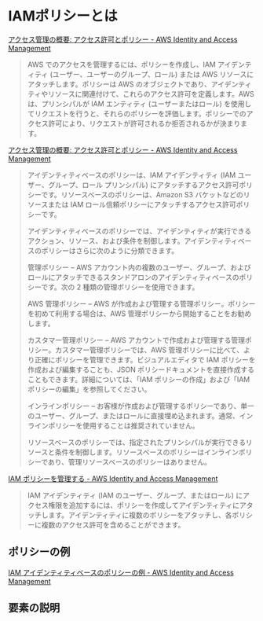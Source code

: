 # IAMポリシーとは

[アクセス管理の概要: アクセス許可とポリシー - AWS Identity and Access Management](https://docs.aws.amazon.com/ja_jp/IAM/latest/UserGuide/introduction_access-management.html)
> AWS でのアクセスを管理するには、ポリシーを作成し、IAM アイデンティティ (ユーザー、ユーザーのグループ、ロール) または AWS リソースにアタッチします。ポリシーは AWS のオブジェクトであり、アイデンティティやリソースに関連付けて、これらのアクセス許可を定義します。AWS は、プリンシパルが IAM エンティティ (ユーザーまたはロール) を使用してリクエストを行うと、それらのポリシーを評価します。ポリシーでのアクセス許可により、リクエストが許可されるか拒否されるかが決まります。

[アクセス管理の概要: アクセス許可とポリシー - AWS Identity and Access Management](https://docs.aws.amazon.com/ja_jp/IAM/latest/UserGuide/introduction_access-management.html)
> アイデンティティベースのポリシーは、IAM アイデンティティ (IAM ユーザー、グループ、ロール プリンシパル) にアタッチするアクセス許可ポリシーです。リソースベースのポリシーは、Amazon S3 バケットなどのリソースまたは IAM ロール信頼ポリシーにアタッチするアクセス許可ポリシーです。
> 
> アイデンティティベースのポリシーでは、アイデンティティが実行できるアクション、リソース、および条件を制御します。アイデンティティベースのポリシーはさらに次のように分類できます。
> 
> 管理ポリシー – AWS アカウント内の複数のユーザー、グループ、およびロールにアタッチできるスタンドアロンのアイデンティティベースのポリシーです。次の 2 種類の管理ポリシーを使用できます。
> 
> AWS 管理ポリシー – AWS が作成および管理する管理ポリシー。ポリシーを初めて利用する場合は、AWS 管理ポリシーから開始することをお勧めします。
> 
> カスタマー管理ポリシー – AWS アカウントで作成および管理する管理ポリシー。カスタマー管理ポリシーでは、AWS 管理ポリシーに比べて、より正確にポリシーを管理できます。ビジュアルエディタで IAM ポリシーを作成および編集することも、JSON ポリシードキュメントを直接作成することもできます。詳細については、「IAM ポリシーの作成」および「IAM ポリシーの編集」を参照してください。
> 
> インラインポリシー – お客様が作成および管理するポリシーであり、単一のユーザー、グループ、またはロールに直接埋め込まれます。通常、インラインポリシーを使用することは推奨されていません。
> 
> リソースベースのポリシーでは、指定されたプリンシパルが実行できるリソースと条件を制御します。リソースベースのポリシーはインラインポリシーであり、管理リソースベースのポリシーはありません。

[IAM ポリシーを管理する - AWS Identity and Access Management](https://docs.aws.amazon.com/ja_jp/IAM/latest/UserGuide/access_policies_manage.html)
> IAM アイデンティティ (IAM のユーザー、グループ、またはロール) にアクセス権限を追加するには、ポリシーを作成してアイデンティティにアタッチします。アイデンティティに複数のポリシーをアタッチし、各ポリシーに複数のアクセス許可を含めることができます。

## ポリシーの例
[IAM アイデンティティベースのポリシーの例 - AWS Identity and Access Management](https://docs.aws.amazon.com/ja_jp/IAM/latest/UserGuide/access_policies_examples.html)

## 要素の説明


